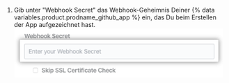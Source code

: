 1. Gib unter "Webhook Secret" das Webhook-Geheimnis Deiner {% data variables.product.prodname_github_app %} ein, das Du beim Erstellen der App aufgezeichnet hast. ![Feld „Webhook secret" (Webhook-Geheimnis)](/assets/images/help/insights/webhook-secret.png)
